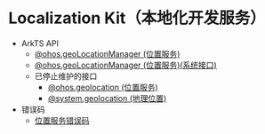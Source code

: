 # Localization Kit（本地化开发服务）

- ArkTS API
  - [@ohos.geoLocationManager (位置服务)](js-apis-geoLocationManager.md)
  - [@ohos.geoLocationManager (位置服务)(系统接口)](js-apis-geoLocationManager-sys.md)
  - 已停止维护的接口
    - [@ohos.geolocation (位置服务)](js-apis-geolocation.md)
    - [@system.geolocation (地理位置)](js-apis-system-location.md)
- 错误码
  - [位置服务错误码](errorcode-geoLocationManager.md)
